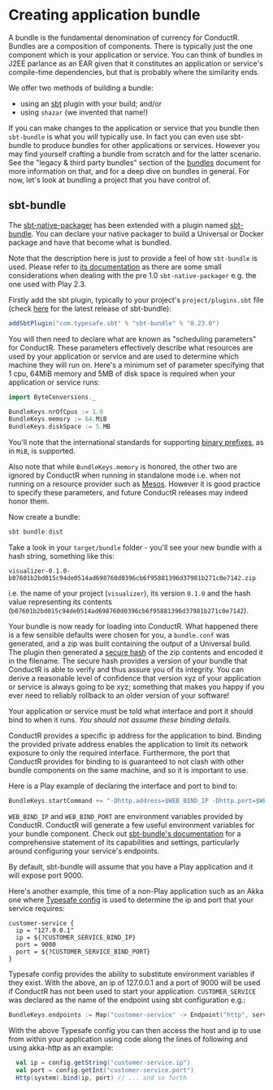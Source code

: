 # Creating application bundle

A bundle is the fundamental denomination of currency for ConductR. Bundles are a composition of components. There is typically just the one component which is your application or service. You can think of bundles in J2EE parlance as an EAR given that it constitutes an application or service's compile-time dependencies, but that is probably where the similarity ends.

We offer two methods of building a bundle:

* using an [sbt](http://www.scala-sbt.org/) plugin with your build; and/or
* using `shazar` (we invented that name!)

If you can make changes to the application or service that you bundle then `sbt-bundle` is what you will typically use. In fact you can even use sbt-bundle to produce bundles for other applications or services. However you may find yourself crafting a bundle from scratch and for the latter scenario. See the "legacy & third party bundles" section of the [bundles](Bundling-Existing.html) document for more information on that, and for a deep dive on bundles in general. For now, let's look at bundling a project that you have control of.

## sbt-bundle

The [sbt-native-packager](https://github.com/sbt/sbt-native-packager#sbt-native-packager) has been extended with a plugin named [sbt-bundle](https://github.com/sbt/sbt-bundle#typesafe-conductr-bundle-plugin). You can declare your native packager to build a Universal or Docker package and have that become what is bundled.

Note that the description here is just to provide a feel of how `sbt-bundle` is used. Please refer to [its documentation](https://github.com/sbt/sbt-bundle#typesafe-conductr-bundle-plugin) as there are some small considerations when dealing with the pre 1.0 `sbt-native-packager` e.g. the one used with Play 2.3.

Firstly add the sbt plugin, typically to your project's `project/plugins.sbt` file (check [here](https://github.com/sbt/sbt-bundle#usage) for the latest release of sbt-bundle):

```scala
addSbtPlugin("com.typesafe.sbt" % "sbt-bundle" % "0.23.0")
```

You will then need to declare what are known as "scheduling parameters" for ConductR. These parameters effectively describe what resources are used by your application or service and are used to determine which machine they will run on. Here's a minimum set of parameter specifying that 1 cpu, 64MiB memory and 5MB of disk space is required when your application or service runs:

```scala
import ByteConversions._

BundleKeys.nrOfCpus := 1.0
BundleKeys.memory := 64.MiB
BundleKeys.diskSpace := 5.MB
```

You'll note that the international standards for supporting [binary prefixes](http://en.wikipedia.org/wiki/Binary_prefix), as in `MiB`, is supported.

Also note that while `BundleKeys.memory` is honored, the other two are ignored by ConductR when running in standalone mode i.e. when not running on a resource provider such as [Mesos](http://mesos.apache.org/). However it is good practice to specify these parameters, and future ConductR releases may indeed honor them.

Now create a bundle:

```scala
sbt bundle:dist
```

Take a look in your `target/bundle` folder - you'll see your new bundle with a hash string, something like this:

```
visualizer-0.1.0-b07601b2bd015c94de0514ad698760d0396cb6f95881396d37981b271c0e7142.zip
```

i.e. the name of your project (`visualizer`), its version `0.1.0` and the hash value representing its contents (`b07601b2bd015c94de0514ad698760d0396cb6f95881396d37981b271c0e7142`).

Your bundle is now ready for loading into ConductR. What happened there is a few sensible defaults were chosen for you, a `bundle.conf` was generated, and a zip was built containing the output of a Universal build. The plugin then generated a [secure hash](http://en.wikipedia.org/wiki/Secure_Hash_Algorithm) of the zip contents and encoded it in the filename. The secure hash provides a version of your bundle that ConductR is able to verify and thus assure you of its integrity. You can derive a reasonable level of confidence that version xyz of your application or service is always going to be xyz; something that makes you happy if you ever need to reliably rollback to an older version of your software!

Your application or service must be told what interface and port it should bind to when it runs. *You should not assume these binding details.*

ConductR provides a specific ip address for the application to bind. Binding the provided private address enables the application to limit its network exposure to only the required interface. Furthermore, the port that ConductR provides for binding to is guaranteed to not clash with other bundle components on the same machine, and so it is important to use.

Here is a Play example of declaring the interface and port to bind to:

```scala
BundleKeys.startCommand += "-Dhttp.address=$WEB_BIND_IP -Dhttp.port=$WEB_BIND_PORT"
```

`WEB_BIND_IP` and `WEB_BIND_PORT` are environment variables provided by ConductR. ConductR will generate a few useful environment variables for your bundle component. Check out [sbt-bundle's documentation](https://github.com/sbt/sbt-bundle#typesafe-conductr-bundle-plugin) for a comprehensive statement of its capabilities and settings, particularly around configuring your service's endpoints.

By default, sbt-bundle will assume that you have a Play application and it will expose port 9000.

Here's another example, this time of a non-Play application such as an Akka one where [Typesafe config](https://github.com/typesafehub/config#overview) is used to determine the ip and port that your service requires:

```
customer-service {
  ip = "127.0.0.1"
  ip = ${?CUSTOMER_SERVICE_BIND_IP}
  port = 9000
  port = ${?CUSTOMER_SERVICE_BIND_PORT}
}

```

Typesafe config provides the ability to substitute environment variables if they exist. With the above, an ip of 127.0.0.1 and a port of 9000 will be used if ConductR has not been used to start your application. `CUSTOMER_SERVICE` was declared as the name of the endpoint using sbt configuration e.g.:


```scala
BundleKeys.endpoints := Map("customer-service" -> Endpoint("http", services = Set(URI("http://:5444/customers"))))
```

With the above Typesafe config you can then access the host and ip to use from within your application using code along the lines of following and using akka-http as an example:

```scala
  val ip = config.getString("customer-service.ip")
  val port = config.getInt("customer-service.port")
  Http(system).bind(ip, port) // ... and so forth

```